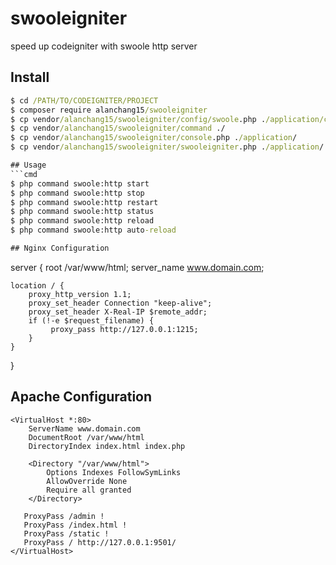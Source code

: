 # swooleigniter
speed up codeigniter with swoole http server

## Install

```cmd
$ cd /PATH/TO/CODEIGNITER/PROJECT
$ composer require alanchang15/swooleigniter
$ cp vendor/alanchang15/swooleigniter/config/swoole.php ./application/config/
$ cp vendor/alanchang15/swooleigniter/command ./
$ cp vendor/alanchang15/swooleigniter/console.php ./application/
$ cp vendor/alanchang15/swooleigniter/swooleigniter.php ./application/

## Usage
```cmd
$ php command swoole:http start
$ php command swoole:http stop
$ php command swoole:http restart
$ php command swoole:http status
$ php command swoole:http reload
$ php command swoole:http auto-reload

## Nginx Configuration
```
server {
    root /var/www/html;
    server_name www.domain.com;

    location / {
        proxy_http_version 1.1;
        proxy_set_header Connection "keep-alive";
        proxy_set_header X-Real-IP $remote_addr;
        if (!-e $request_filename) {
             proxy_pass http://127.0.0.1:1215;
        }
    }
}

## Apache Configuration
```
<VirtualHost *:80>
    ServerName www.domain.com
    DocumentRoot /var/www/html
    DirectoryIndex index.html index.php

    <Directory "/var/www/html">
        Options Indexes FollowSymLinks
        AllowOverride None
        Require all granted
    </Directory>

   ProxyPass /admin !
   ProxyPass /index.html !
   ProxyPass /static !
   ProxyPass / http://127.0.0.1:9501/
</VirtualHost>
